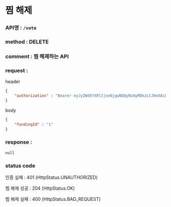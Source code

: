 # 찜 해제
### API명 : `/vote`

### method : DELETE

### comment : 찜 해제하는 API

### request : 
header
~~~json
{
    "authorization" : "Bearer eyJyZWdEYXRlIjoxNjgwNDQyNzAyMDkzLCJ0eXAiOiJKV1QiLCJhbGciOiJIUzM4NCJ9.eyJ1c2VyTnVtIjoxLCJuaWNrTmFtZSI6Iuq5gOycpOyEnSIsImxvZ2luVGltZSI6IjIwMjMtMDQtMDIgMjI6Mzg6MjEiLCJleHAiOjE3MTE5Nzg3MDJ9.olRfjapd3Sm29ECSX71A7Zn_PNPl8BD5jJcqNbcPj-JwuT_MDZ5XdTIU4fCQm3PT"
}
~~~

body
~~~json
{
    "fundingId" : "1"
}
~~~

### response :
    null

### status code
인증 실패 : 401 (HttpStatus.UNAUTHORIZED)

찜 해제 성공 : 204 (HttpStatus.OK)

찜 해제 실패 : 400 (HttpStatus.BAD_REQUEST)